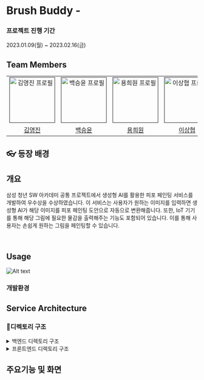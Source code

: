 # Brush Buddy -

### 프로젝트 진행 기간

2023.01.09(월) ~ 2023.02.16(금)

## Team Members

<div align="left">
  <table>
    <tr>
        <td align="center">
        <a href="">
          <img src="assets/yj.png" alt="김영진 프로필" width=120 height=120 />
        </a>
      </td>
      <td align="center">
        <a href="">
          <img src="assets/sy.png" alt="백승윤 프로필" width=120 height=120 />
        </a>
      </td>
      <td align="center">
        <a href="">
          <img src="assets/hw.png" alt="용희원	 프로필" width=120 height=120 />
        </a>
      </td>
      <td align="center">
        <a href="">
          <img src="assets/sh.png" alt="이상협 프로필" width=120 height=120 />
        </a>
      </td>
      <td align="center">
        <a href="">
          <img src="assets/sa.png" alt="이신애 프로필" width=120 height=120 />
        </a>
      </td>
      <td align="center">
        <a href="">
          <img src="assets/sm.png" alt="전소민 프로필" width=120 height=120 />
        </a>
      </td>
    </tr>
    <tr>
      <td align="center">
        <a href="">
         김영진
        </a>
      </td>
      <td align="center">
        <a href="https://github.com/">
          백승윤
        </a>
      </td>
      <td align="center">
        <a href="https://github.com/">
          용희원
        </a>
      </td>
      <td align="center">
        <a href="https://github.com/">
          이상협
        </a>
      </td>
      <td align="center">
        <a href="https://github.com/">
          이신애
        </a>
      </td>
      <td align="center">
        <a href="https://github.com/">
          전소민
        </a>
      </td>
    </tr>
  </table>
</div>

## 👓 등장 배경

####

## 개요
<p>
삼성 청년 SW 아카데미 공통 프로젝트에서 생성형 AI를 활용한 피포 페인팅 서비스를 개발하여 우수상을 수상하였습니다. 
이 서비스는 사용자가 원하는 이미지를 입력하면 생성형 AI가 해당 이미지를 피포 페인팅 도안으로 자동으로 변환해줍니다. 
또한, IoT 기기를 통해 해당 그림에 필요한 물감을 출력해주는 기능도 포함되어 있습니다. 
이를 통해 사용자는 손쉽게 원하는 그림을 페인팅할 수 있습니다.
</p>
<br>

## Usage

![Alt text](image.png)

### 개발환경

## Service Architecture

### 📂디렉토리 구조

<details>
  <summary>
  백엔드 디렉토리 구조
  </summary>
  
 </details>

<details>
  <summary>
  프론트엔드 디렉토리 구조
  </summary>

    ├── App.vue
    ├── api
    │   ├── axios.ts
    │   ├── board.ts
    │   ├── draft.ts
    │   ├── machine.ts
    │   ├── palette.ts
    │   ├── type.ts
    │   └── user.ts
    ├── assets
    │   ├── background.png
    │   ├── icon
    │   ├── images
    │   ├── kakao.png
    │   └── logo.png
    ├── components
    │   ├── Community
    │   ├── CommunityComponent.vue
    │   ├── Diary
    │   ├── Draft
    │   ├── DraftDetail
    │   ├── NavigationComponent.vue
    │   ├── Palette
    │   ├── Pay
    │   ├── Search
    │   ├── SearchComponent.vue
    │   └── common
    ├── main.ts
    ├── router
    │   └── index.ts
    ├── stores
    │   ├── boardlike.ts
    │   ├── bookmark.ts
    │   ├── counter.ts
    │   ├── image.ts
    │   ├── menutypes.ts
    │   ├── pay.ts
    │   └── user.ts
    ├── views
    │   ├── CommunityBoardListView.vue
    │   ├── CommunityDetailView.vue
    │   ├── CommunityModifyView.vue
    │   ├── DiaryView.vue
    │   ├── DraftCreateAIView.vue
    │   ├── DraftDetailView.vue
    │   ├── DraftPipoMakeView.vue
    │   ├── DraftView.vue
    │   ├── DraftWrite.vue
    │   ├── HomeListView.vue
    │   ├── HomeView.vue
    │   ├── LoginView.vue
    │   ├── PaletteDetailView.vue
    │   ├── SearchView.vue
    │   ├── payCharge.vue
    │   └── payView.vue
    └── vite-env.d.ts

</details>

## 주요기능 및 화면

<img src="assets/login.jpg" alt="" />
<img src="assets/AIPrompt.jpg" alt=""   />
<img src="assets/palette.jpg" alt=""   />
<img src="assets/communityDetail.jpg" alt=""   />
<img src="assets/draftDetail.jpg
" alt=""   />
<img src="assets/draftmake.jpg" alt=""   />
<img src="assets/draftmake.jpg" alt=""   />
<img src="assets/machinemake.jpg" alt=""   />
<img src="assets/makeAI.jpg" alt=""   />
<img src="assets/paletteMake.jpg" alt=""   />
